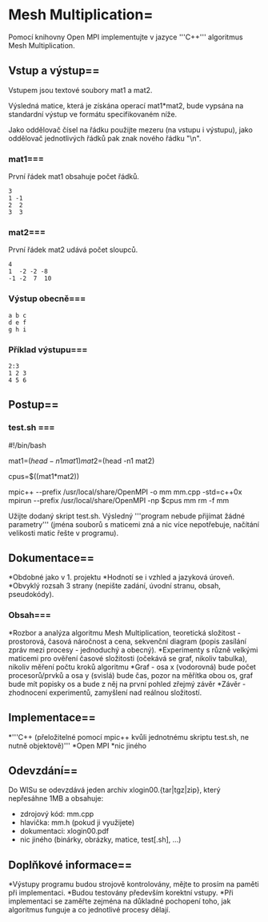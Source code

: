# Mesh Multiplication=
Pomocí knihovny Open MPI implementujte v jazyce '''C++''' algoritmus Mesh Multiplication.

## Vstup a výstup==
Vstupem jsou textové soubory mat1 a mat2. 

Výsledná matice, která je získána operací mat1*mat2, bude vypsána na standardní výstup ve formátu specifikovaném níže.

Jako oddělovač čísel na řádku použijte mezeru (na vstupu i výstupu), jako oddělovač jednotlivých řádků pak znak nového řádku "\n".
### mat1===
První řádek mat1 obsahuje počet řádků.
```
3
1 -1
2  2
3  3
```

### mat2===
První řádek mat2 udává počet sloupců.
```
4
1  -2 -2 -8
-1 -2  7  10
```

### Výstup obecně===
```
a b c
d e f
g h i
```

### Příklad výstupu===
```
2:3 
1 2 3
4 5 6
```

## Postup==
### test.sh ===

<syntaxhighlight lang="bash">
#!/bin/bash

mat1=$(head -n1 mat1)
mat2=$(head -n1 mat2)

cpus=$((mat1*mat2))

mpic++ --prefix /usr/local/share/OpenMPI -o mm mm.cpp -std=c++0x
mpirun --prefix /usr/local/share/OpenMPI -np $cpus mm
rm -f mm
</syntaxhighlight>

Užijte dodaný skript test.sh. Výsledný '''program nebude přijímat žádné parametry''' (jména souborů s maticemi zná a nic více nepotřebuje, načítání velikosti matic řešte v programu).

## Dokumentace==
*Obdobné jako v 1. projektu 
*Hodnotí se i vzhled a jazyková úroveň.
*Obvyklý rozsah 3 strany (nepište zadání, úvodní stranu, obsah, pseudokódy).


### Obsah===
*Rozbor a analýza algoritmu Mesh Multiplication, teoretická složitost - prostorová, časová náročnost a cena, sekvenční diagram (popis zasílání zpráv mezi procesy - jednoduchý a obecný).
*Experimenty s různě velkými maticemi pro ověření časové složitosti (očekává se graf, nikoliv tabulka), nikoliv měření počtu kroků algoritmu
*Graf - osa x (vodorovná) bude počet procesorů/prvků a osa y (svislá) bude čas, pozor na měřítka obou os, graf bude mít popisky os a bude z něj na první pohled zřejmý závěr
*Závěr - zhodnocení experimentů, zamyšlení nad reálnou složitostí.

## Implementace==
*'''C++ (přeložitelné pomocí mpic++ kvůli jednotnému skriptu test.sh, ne nutně objektově)'''
*Open MPI
*nic jiného

## Odevzdání==
Do WISu se odevzdává jeden archiv xlogin00.{tar|tgz|zip}, který nepřesáhne 1MB a obsahuje:
* zdrojový kód: mm.cpp
* hlavička: mm.h (pokud ji využijete) 
* dokumentaci: xlogin00.pdf 
* nic jiného (binárky, obrázky, matice, test[.sh], ...) 

## Doplňkové informace==
*Výstupy programu budou strojově kontrolovány, mějte to prosím na paměti při implementaci.
*Budou testovány především korektní vstupy.
*Při implementaci se zaměřte zejména na důkladné pochopení toho, jak algoritmus funguje a co jednotlivé procesy dělají.
